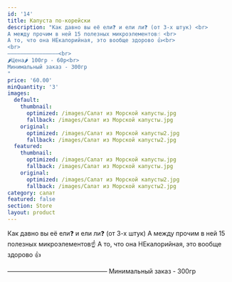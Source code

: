 ```yaml
---
id: '14'
title: Капуста по-корейски
description: "Как давно вы её ели❓ и ели ли❓ (от 3-х штук) <br>
А между прочим в ней 15 полезных микроэлементов☝️ <br>
А то, что она НЕкалорийная, это вообще здорово 👍<br>
<br>
————————————————<br>
🌶Цена🌶 100гр - 60р<br>
Минимальный заказ - 300гр
"
price: '60.00'
minQuantity: '3'
images:
  default:
    thumbnail:
      optimized: /images/Cалат из Морской капусты.jpg
      fallback: /images/Cалат из Морской капусты.jpg
    original:
      optimized: /images/Cалат из Морской капусты2.jpg
      fallback: /images/Cалат из Морской капусты2.jpg
  featured:
    thumbnail:
      optimized: /images/Cалат из Морской капусты.jpg
      fallback: /images/Cалат из Морской капусты.jpg
    original:
      optimized: /images/Cалат из Морской капусты2.jpg
      fallback: /images/Cалат из Морской капусты2.jpg
category: салат
featured: false
section: Store
layout: product
---
```


Как давно вы её ели❓ и ели ли❓ (от 3-х штук)
А между прочим в ней 15 полезных микроэлементов☝️
А то, что она НЕкалорийная, это вообще здорово 👍

————————————————
Минимальный заказ - 300гр
